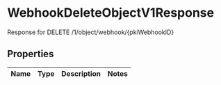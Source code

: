 

# WebhookDeleteObjectV1Response

Response for DELETE /1/object/webhook/{pkiWebhookID}

## Properties

| Name | Type | Description | Notes |
|------------ | ------------- | ------------- | -------------|



